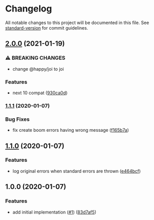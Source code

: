 # Changelog

All notable changes to this project will be documented in this file. See [standard-version](https://github.com/conventional-changelog/standard-version) for commit guidelines.

## [2.0.0](https://github.com/moxystudio/next-rest-api/compare/v1.1.1...v2.0.0) (2021-01-19)


### ⚠ BREAKING CHANGES

* change @happy/joi to joi

### Features

* next 10 compat ([930ca0d](https://github.com/moxystudio/next-rest-api/commit/930ca0d7252a393fb714c53550a1e2efd657c4bd))

### [1.1.1](https://github.com/moxystudio/next-rest-api/compare/v1.1.0...v1.1.1) (2020-01-07)


### Bug Fixes

* fix create boom errors having wrong message ([f165b7a](https://github.com/moxystudio/next-rest-api/commit/f165b7af8f1d55d3ce8058b48b7c2638e62d7d15))

## [1.1.0](https://github.com/moxystudio/next-rest-api/compare/v1.0.0...v1.1.0) (2020-01-07)


### Features

* log original errors when standard errors are thrown ([e464bcf](https://github.com/moxystudio/next-rest-api/commit/e464bcf47d90e49fbbf7994b6eacf52f83005014))

## 1.0.0 (2020-01-07)


### Features

* add initial implementation ([#1](https://github.com/moxystudio/next-rest-api/issues/1)) ([83d7af5](https://github.com/moxystudio/next-rest-api/commit/83d7af5ade0232cde61aa84465c26e54aadf4611))
